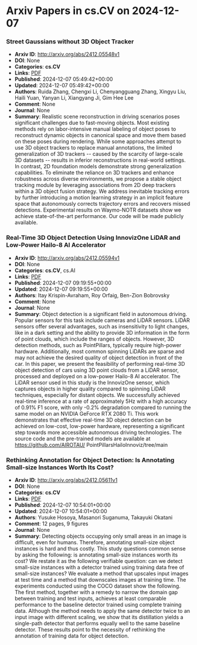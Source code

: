 # Arxiv Papers in cs.CV on 2024-12-07
### Street Gaussians without 3D Object Tracker
- **Arxiv ID**: http://arxiv.org/abs/2412.05548v1
- **DOI**: None
- **Categories**: **cs.CV**
- **Links**: [PDF](http://arxiv.org/pdf/2412.05548v1)
- **Published**: 2024-12-07 05:49:42+00:00
- **Updated**: 2024-12-07 05:49:42+00:00
- **Authors**: Ruida Zhang, Chengxi Li, Chenyangguang Zhang, Xingyu Liu, Haili Yuan, Yanyan Li, Xiangyang Ji, Gim Hee Lee
- **Comment**: None
- **Journal**: None
- **Summary**: Realistic scene reconstruction in driving scenarios poses significant challenges due to fast-moving objects. Most existing methods rely on labor-intensive manual labeling of object poses to reconstruct dynamic objects in canonical space and move them based on these poses during rendering. While some approaches attempt to use 3D object trackers to replace manual annotations, the limited generalization of 3D trackers -- caused by the scarcity of large-scale 3D datasets -- results in inferior reconstructions in real-world settings. In contrast, 2D foundation models demonstrate strong generalization capabilities. To eliminate the reliance on 3D trackers and enhance robustness across diverse environments, we propose a stable object tracking module by leveraging associations from 2D deep trackers within a 3D object fusion strategy. We address inevitable tracking errors by further introducing a motion learning strategy in an implicit feature space that autonomously corrects trajectory errors and recovers missed detections. Experimental results on Waymo-NOTR datasets show we achieve state-of-the-art performance. Our code will be made publicly available.



### Real-Time 3D Object Detection Using InnovizOne LiDAR and Low-Power Hailo-8 AI Accelerator
- **Arxiv ID**: http://arxiv.org/abs/2412.05594v1
- **DOI**: None
- **Categories**: **cs.CV**, cs.AI
- **Links**: [PDF](http://arxiv.org/pdf/2412.05594v1)
- **Published**: 2024-12-07 09:19:55+00:00
- **Updated**: 2024-12-07 09:19:55+00:00
- **Authors**: Itay Krispin-Avraham, Roy Orfaig, Ben-Zion Bobrovsky
- **Comment**: None
- **Journal**: None
- **Summary**: Object detection is a significant field in autonomous driving. Popular sensors for this task include cameras and LiDAR sensors. LiDAR sensors offer several advantages, such as insensitivity to light changes, like in a dark setting and the ability to provide 3D information in the form of point clouds, which include the ranges of objects. However, 3D detection methods, such as PointPillars, typically require high-power hardware. Additionally, most common spinning LiDARs are sparse and may not achieve the desired quality of object detection in front of the car. In this paper, we present the feasibility of performing real-time 3D object detection of cars using 3D point clouds from a LiDAR sensor, processed and deployed on a low-power Hailo-8 AI accelerator. The LiDAR sensor used in this study is the InnovizOne sensor, which captures objects in higher quality compared to spinning LiDAR techniques, especially for distant objects. We successfully achieved real-time inference at a rate of approximately 5Hz with a high accuracy of 0.91% F1 score, with only -0.2% degradation compared to running the same model on an NVIDIA GeForce RTX 2080 Ti. This work demonstrates that effective real-time 3D object detection can be achieved on low-cost, low-power hardware, representing a significant step towards more accessible autonomous driving technologies. The source code and the pre-trained models are available at https://github.com/AIROTAU/ PointPillarsHailoInnoviz/tree/main



### Rethinking Annotation for Object Detection: Is Annotating Small-size Instances Worth Its Cost?
- **Arxiv ID**: http://arxiv.org/abs/2412.05611v1
- **DOI**: None
- **Categories**: **cs.CV**
- **Links**: [PDF](http://arxiv.org/pdf/2412.05611v1)
- **Published**: 2024-12-07 10:54:01+00:00
- **Updated**: 2024-12-07 10:54:01+00:00
- **Authors**: Yusuke Hosoya, Masanori Suganuma, Takayuki Okatani
- **Comment**: 12 pages, 9 figures
- **Journal**: None
- **Summary**: Detecting objects occupying only small areas in an image is difficult, even for humans. Therefore, annotating small-size object instances is hard and thus costly. This study questions common sense by asking the following: is annotating small-size instances worth its cost? We restate it as the following verifiable question: can we detect small-size instances with a detector trained using training data free of small-size instances? We evaluate a method that upscales input images at test time and a method that downscales images at training time. The experiments conducted using the COCO dataset show the following. The first method, together with a remedy to narrow the domain gap between training and test inputs, achieves at least comparable performance to the baseline detector trained using complete training data. Although the method needs to apply the same detector twice to an input image with different scaling, we show that its distillation yields a single-path detector that performs equally well to the same baseline detector. These results point to the necessity of rethinking the annotation of training data for object detection.



